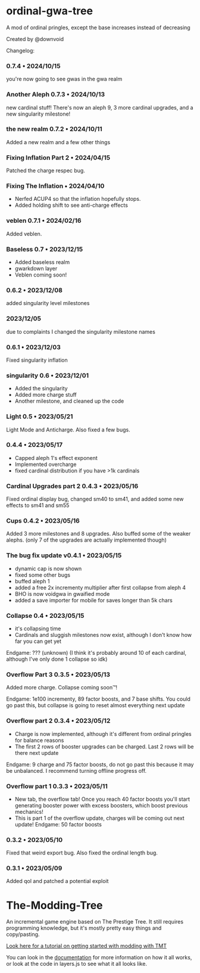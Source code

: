 # ordinal-gwa-tree
A mod of ordinal pringles, except the base increases instead of decreasing

Created by @downvoid

Changelog:

### 0.7.4 • 2024/10/15
you're now going to see gwas in the gwa realm

### Another Aleph 0.7.3 • 2024/10/13
new cardinal stuff! There's now an aleph 9, 3 more cardinal upgrades, and a new singularity milestone!

### the new realm 0.7.2 • 2024/10/11
Added a new realm and a few other things

### Fixing Inflation Part 2 • 2024/04/15
Patched the charge respec bug.

### Fixing The Inflation • 2024/04/10
- Nerfed ACUP4 so that the inflation hopefully stops.
- Added holding shift to see anti-charge effects

### veblen 0.7.1 • 2024/02/16
Added veblen.

### Baseless 0.7 • 2023/12/15
- Added baseless realm
- gwarkdown layer
- Veblen coming soon!

### 0.6.2 • 2023/12/08
added singularity level milestones

### 2023/12/05
due to complaints I changed the singularity milestone names

### 0.6.1 • 2023/12/03
Fixed singularity inflation

### singularity 0.6 • 2023/12/01
- Added the singularity
- Added more charge stuff
- Another milestone, and cleaned up the code

### Light 0.5 • 2023/05/21
Light Mode and Anticharge. Also fixed a few bugs.

### 0.4.4 • 2023/05/17
- Capped aleph 1's effect exponent
- Implemented overcharge
- fixed cardinal distribution if you have >1k cardinals

### Cardinal Upgrades part 2 0.4.3 • 2023/05/16
Fixed ordinal display bug, changed sm40 to sm41, and added some new effects to sm41 and sm55

### Cups 0.4.2 • 2023/05/16
Added 3 more milestones and 8 upgrades. Also buffed some of the weaker alephs. (only 7 of the upgrades are actually implemented though)

### The bug fix update v0.4.1 • 2023/05/15
- dynamic cap is now shown
- fixed some other bugs
- buffed aleph 1
- added a free 2x incrementy multiplier after first collapse from aleph 4
- BHO is now voidgwa in gwaified mode
- added a save importer for mobile for saves longer than 5k chars

### Collapse 0.4 • 2023/05/15
- it's collapsing time
- Cardinals and sluggish milestones now exist, although I don't know how far you can get yet

Endgame: ??? (unknown) (I think it's probably around 10 of each cardinal, although I've only done 1 collapse so idk)

### Overflow Part 3 0.3.5 • 2023/05/13
Added more charge. Collapse coming soon™️!

Endgame: 1e100 incrementy, 89 factor boosts, and 7 base shifts. You could go past this, but collapse is going to reset almost everything next update

### Overflow part 2 0.3.4 • 2023/05/12
- Charge is now implemented, although it's different from ordinal pringles for balance reasons
- The first 2 rows of booster upgrades can be charged. Last 2 rows will be there next update

Endgame: 9 charge and 75 factor boosts, do not go past this because it may be unbalanced. I recommend turning offline progress off.

### Overflow part 1 0.3.3 • 2023/05/11
- New tab, the overflow tab! Once you reach 40 factor boosts you'll start generating booster power with excess boosters, which boost previous mechanics!
- This is part 1 of the overflow update, charges will be coming out next update!
Endgame: 50 factor boosts

### 0.3.2 • 2023/05/10
Fixed that weird export bug. Also fixed the ordinal length bug.

### 0.3.1 • 2023/05/09
Added qol and patched a potential exploit

# The-Modding-Tree

An incremental game engine based on The Prestige Tree. It still requires programming knowledge, but it's mostly pretty easy things and copy/pasting.

[Look here for a tutorial on getting started with modding with TMT](docs/tutorials/getting-started.md)

You can look in the [documentation](docs/!general-info.md) for more information on how it all works, or look at the code in layers.js to see what it all looks like.
